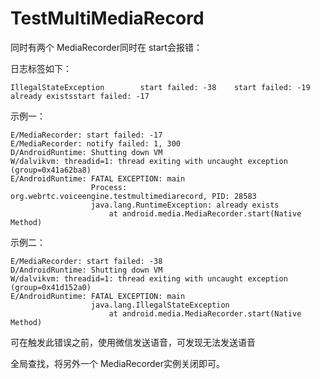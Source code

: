 # TestMultiMediaRecord

同时有两个 MediaRecorder同时在 start会报错：

日志标签如下：

    IllegalStateException        start failed: -38    start failed: -19
    already existsstart failed: -17
  
示例一：

    E/MediaRecorder: start failed: -17
    E/MediaRecorder: notify failed: 1, 300
    D/AndroidRuntime: Shutting down VM
    W/dalvikvm: threadid=1: thread exiting with uncaught exception (group=0x41a62ba8)
    E/AndroidRuntime: FATAL EXCEPTION: main
                      Process: org.webrtc.voiceengine.testmultimediarecord, PID: 28583
                      java.lang.RuntimeException: already exists
                          at android.media.MediaRecorder.start(Native Method)
示例二：

    E/MediaRecorder: start failed: -38
    D/AndroidRuntime: Shutting down VM
    W/dalvikvm: threadid=1: thread exiting with uncaught exception (group=0x41d152a0)
    E/AndroidRuntime: FATAL EXCEPTION: main
                      java.lang.IllegalStateException
                          at android.media.MediaRecorder.start(Native Method)

可在触发此错误之前，使用微信发送语音，可发现无法发送语音

全局查找，将另外一个 MediaRecorder实例关闭即可。
